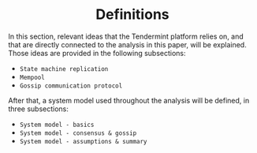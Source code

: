 <div align='center'> 
	<h1>Definitions</h1>
</div>

In this section, relevant ideas that the Tendermint platform relies on, and that are directly connected to the analysis in this paper, will be explained. Those ideas are provided in the following subsections:

* `State machine replication`
* `Mempool`
* `Gossip communication protocol`

After that, a system model used throughout the analysis will be defined, in three subsections:

* `System model - basics`
* `System model - consensus & gossip`
* `System model - assumptions & summary`
<!--stackedit_data:
eyJoaXN0b3J5IjpbLTUyMDE4NTE0MCwtNjQ5MDUzNjMsLTY0OT
A1MzYzLC0xNjgzOTQ4MjU2XX0=
-->